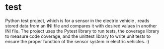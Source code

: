 # test
Python test project, which is for a sensor in the electric vehicle , reads stored data from an INI file and compares it with desired values in another INI file.
The project uses the Pytest library to run tests, the coverage library to measure code coverage, and the unittest library to write unit tests to ensure 
the proper function of the sensor system in electric vehicles. :) 
